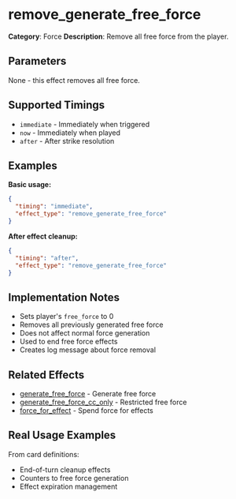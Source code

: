 # remove_generate_free_force

**Category**: Force
**Description**: Remove all free force from the player.

## Parameters

None - this effect removes all free force.

## Supported Timings

- `immediate` - Immediately when triggered
- `now` - Immediately when played
- `after` - After strike resolution

## Examples

**Basic usage:**
```json
{
  "timing": "immediate",
  "effect_type": "remove_generate_free_force"
}
```

**After effect cleanup:**
```json
{
  "timing": "after",
  "effect_type": "remove_generate_free_force"
}
```

## Implementation Notes

- Sets player's `free_force` to 0
- Removes all previously generated free force
- Does not affect normal force generation
- Used to end free force effects
- Creates log message about force removal

## Related Effects

- [generate_free_force](generate_free_force.md) - Generate free force
- [generate_free_force_cc_only](generate_free_force_cc_only.md) - Restricted free force
- [force_for_effect](force_for_effect.md) - Spend force for effects

## Real Usage Examples

From card definitions:
- End-of-turn cleanup effects
- Counters to free force generation
- Effect expiration management